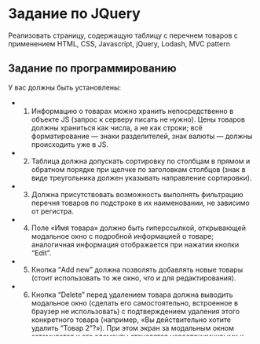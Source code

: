 # Задание по JQuery

Реализовать страницу, содержащую таблицу с перечнем товаров с применением HTML, CSS, Javascript, jQuery, Lodash, MVC pattern

## Задание по программированию

У вас должны быть установлены:

- 1. Информацию о товарах можно хранить непосредственно в объекте JS (запрос к серверу писать не нужно). Цены товаров должны храниться как числа, а не как строки; всё форматирование — знаки разделителей, знак валюты — должны происходить уже в JS.
- 2. Таблица должна допускать сортировку по столбцам в прямом и обратном порядке при щелчке по заголовкам столбцов (знак в виде треугольника должен указывать направление сортировки).
- 3. Должна присутствовать возможность выполнять фильтрацию перечня товаров по подстроке в их наименовании, не зависимо от регистра.
- 4. Поле «Имя товара» должно быть гиперссылкой, открывающей модальное окно с подробной информацией о товаре; аналогичная информация отображается при нажатии кнопки “Edit”.
- 5. Кнопка “Add new” должна позволять добавлять новые товары (стоит использовать то же окно, что и для редактирования).
- 6. Кнопка “Delete” перед удалением товара должна выводить модальное окно (сделать его самостоятельно, встроенное в браузер не использовать) с подтверждением удаления этого конкретного товара (например, «Вы действительно хотите удалить “Товар 2”?»). При этом экран за модальным окном затемняется и его элементы становятся невосприимчивыми к пользователю.
-7. Проверка пользовательского ввода (т.н. «валидация») в модальном окне редактирования товара должна происходить сразу.
Некорректно заполненное поле имеет красную рамку, а справа от него отображается текст, поясняющий причину ошибки (например, "Длина поля не может превышать 15 символов");Признак некорректности появляется только после получения и потери полем фокуса ввода. Изначально незаполненные поля некорректными не считаются;При устранении ошибки индикация некорректного поля (рамка и текст) должна пропадать.
-8. Валидация
Name:
-	Поле не может быть пустым
-	Поле не может состоять только из пробелов
-	Максимальная длина 15 букв
Email:
-	Соответствие введённого текста формату e-mail
Count:
-	В поле можно вводить только цифры.
-	Недопустимые символы нельзя ни вводить, ни вставлять из буфера обмена
Price:
-	При редактировании значения поля его содержимое отображается и вводится как число (12123343.25)
-	При завершении редактирования (когда поле теряет фокус ввода) значение должно форматироваться как валюта США: разряды отделены запятыми, в начале стоит знак доллара ($12,123,343.25)
Delivery:
-	В комбобоксе есть 3 варианта выбора:
-	Пусто – доставки нет, справа обе прямоугольных области прячутся
-	Страна – отображается список радиокнопок со странами, список городов прячется
-	Город - отображается список чекбоксов со списком городов, список стран прячется
Кнопки Add/Update:
-	Выполняют полную проверку корректности заполнения формы
-	Некорректно заполненные поля должны иметь соответствующую индикацию (красная рамка и текст) вне зависимости от того, получали ли они ранее фокус ввода
-	При наличии хотя бы одной ошибки ввода товар не должен сохраниться
-	Фокус должен переходить в первое некорректно заполненное поле





